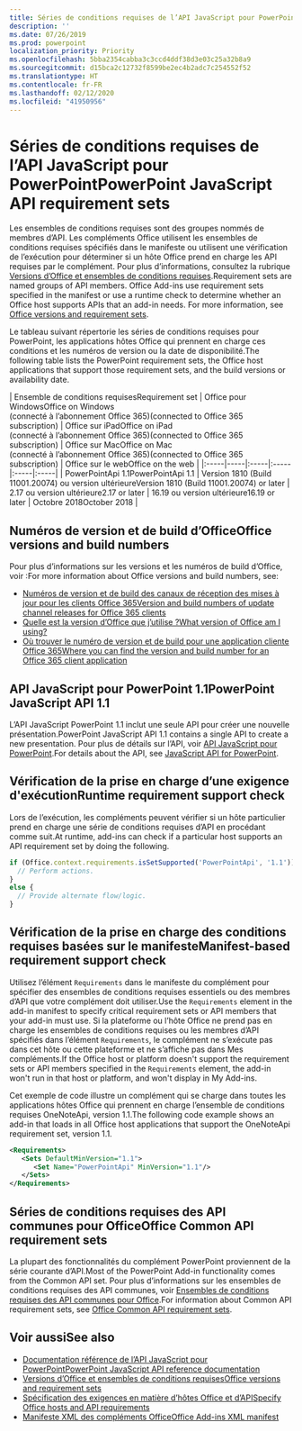```yaml
---
title: Séries de conditions requises de l’API JavaScript pour PowerPoint
description: ''
ms.date: 07/26/2019
ms.prod: powerpoint
localization_priority: Priority
ms.openlocfilehash: 5bba2354cabba3c3ccd4ddf38d3e03c25a32b8a9
ms.sourcegitcommit: d15bca2c12732f8599be2ec4b2adc7c254552f52
ms.translationtype: HT
ms.contentlocale: fr-FR
ms.lasthandoff: 02/12/2020
ms.locfileid: "41950956"
---
```

# <a name="powerpoint-javascript-api-requirement-sets"></a><span data-ttu-id="a750e-102">Séries de conditions requises de l’API JavaScript pour PowerPoint</span><span class="sxs-lookup"><span data-stu-id="a750e-102">PowerPoint JavaScript API requirement sets</span></span>

<span data-ttu-id="a750e-p101">Les ensembles de conditions requises sont des groupes nommés de membres d’API. Les compléments Office utilisent les ensembles de conditions requises spécifiés dans le manifeste ou utilisent une vérification de l’exécution pour déterminer si un hôte Office prend en charge les API requises par le complément. Pour plus d’informations, consultez la rubrique [Versions d’Office et ensembles de conditions requises](/office/dev/add-ins/develop/office-versions-and-requirement-sets).</span><span class="sxs-lookup"><span data-stu-id="a750e-p101">Requirement sets are named groups of API members. Office Add-ins use requirement sets specified in the manifest or use a runtime check to determine whether an Office host supports APIs that an add-in needs. For more information, see [Office versions and requirement sets](/office/dev/add-ins/develop/office-versions-and-requirement-sets).</span></span>

<span data-ttu-id="a750e-106">Le tableau suivant répertorie les séries de conditions requises pour PowerPoint, les applications hôtes Office qui prennent en charge ces conditions et les numéros de version ou la date de disponibilité.</span><span class="sxs-lookup"><span data-stu-id="a750e-106">The following table lists the PowerPoint requirement sets, the Office host applications that support those requirement sets, and the build versions or availability date.</span></span>

|  <span data-ttu-id="a750e-107">Ensemble de conditions requises</span><span class="sxs-lookup"><span data-stu-id="a750e-107">Requirement set</span></span>  |  <span data-ttu-id="a750e-108">Office pour Windows</span><span class="sxs-lookup"><span data-stu-id="a750e-108">Office on Windows</span></span><br><span data-ttu-id="a750e-109">(connecté à l’abonnement Office 365)</span><span class="sxs-lookup"><span data-stu-id="a750e-109">(connected to Office 365 subscription)</span></span>  |  <span data-ttu-id="a750e-110">Office sur iPad</span><span class="sxs-lookup"><span data-stu-id="a750e-110">Office on iPad</span></span><br><span data-ttu-id="a750e-111">(connecté à l’abonnement Office 365)</span><span class="sxs-lookup"><span data-stu-id="a750e-111">(connected to Office 365 subscription)</span></span>  |  <span data-ttu-id="a750e-112">Office sur Mac</span><span class="sxs-lookup"><span data-stu-id="a750e-112">Office on Mac</span></span><br><span data-ttu-id="a750e-113">(connecté à l’abonnement Office 365)</span><span class="sxs-lookup"><span data-stu-id="a750e-113">(connected to Office 365 subscription)</span></span>  | <span data-ttu-id="a750e-114">Office sur le web</span><span class="sxs-lookup"><span data-stu-id="a750e-114">Office on the web</span></span> |
|:-----|-----|:-----|:-----|:-----|:-----|
| <span data-ttu-id="a750e-115">PowerPointApi 1.1</span><span class="sxs-lookup"><span data-stu-id="a750e-115">PowerPointApi 1.1</span></span> | <span data-ttu-id="a750e-116">Version 1810 (Build 11001.20074) ou version ultérieure</span><span class="sxs-lookup"><span data-stu-id="a750e-116">Version 1810 (Build 11001.20074) or later</span></span> | <span data-ttu-id="a750e-117">2.17 ou version ultérieure</span><span class="sxs-lookup"><span data-stu-id="a750e-117">2.17 or later</span></span> | <span data-ttu-id="a750e-118">16.19 ou version ultérieure</span><span class="sxs-lookup"><span data-stu-id="a750e-118">16.19 or later</span></span> | <span data-ttu-id="a750e-119">Octobre 2018</span><span class="sxs-lookup"><span data-stu-id="a750e-119">October 2018</span></span> |

## <a name="office-versions-and-build-numbers"></a><span data-ttu-id="a750e-120">Numéros de version et de build d’Office</span><span class="sxs-lookup"><span data-stu-id="a750e-120">Office versions and build numbers</span></span>

<span data-ttu-id="a750e-121">Pour plus d’informations sur les versions et les numéros de build d’Office, voir :</span><span class="sxs-lookup"><span data-stu-id="a750e-121">For more information about Office versions and build numbers, see:</span></span>

- [<span data-ttu-id="a750e-122">Numéros de version et de build des canaux de réception des mises à jour pour les clients Office 365</span><span class="sxs-lookup"><span data-stu-id="a750e-122">Version and build numbers of update channel releases for Office 365 clients</span></span>](https://support.office.com/article/version-and-build-numbers-of-update-channel-releases-ae942449-1fca-4484-898b-a933ea23def7)
- [<span data-ttu-id="a750e-123">Quelle est la version d’Office que j’utilise ?</span><span class="sxs-lookup"><span data-stu-id="a750e-123">What version of Office am I using?</span></span>](https://support.office.com/article/What-version-of-Office-am-I-using-932788b8-a3ce-44bf-bb09-e334518b8b19)
- [<span data-ttu-id="a750e-124">Où trouver le numéro de version et de build pour une application cliente Office 365</span><span class="sxs-lookup"><span data-stu-id="a750e-124">Where you can find the version and build number for an Office 365 client application</span></span>](https://support.office.com/article/version-and-build-numbers-of-update-channel-releases-ae942449-1fca-4484-898b-a933ea23def7)

## <a name="powerpoint-javascript-api-11"></a><span data-ttu-id="a750e-125">API JavaScript pour PowerPoint 1.1</span><span class="sxs-lookup"><span data-stu-id="a750e-125">PowerPoint JavaScript API 1.1</span></span>

<span data-ttu-id="a750e-126">L’API JavaScript PowerPoint 1.1 inclut une seule API pour créer une nouvelle présentation.</span><span class="sxs-lookup"><span data-stu-id="a750e-126">PowerPoint JavaScript API 1.1 contains a single API to create a new presentation.</span></span> <span data-ttu-id="a750e-127">Pour plus de détails sur l’API, voir [API JavaScript pour PowerPoint](../../powerpoint/powerpoint-add-ins.md).</span><span class="sxs-lookup"><span data-stu-id="a750e-127">For details about the API, see [JavaScript API for PowerPoint](../../powerpoint/powerpoint-add-ins.md).</span></span>

## <a name="runtime-requirement-support-check"></a><span data-ttu-id="a750e-128">Vérification de la prise en charge d’une exigence d'exécution</span><span class="sxs-lookup"><span data-stu-id="a750e-128">Runtime requirement support check</span></span>

<span data-ttu-id="a750e-129">Lors de l’exécution, les compléments peuvent vérifier si un hôte particulier prend en charge une série de conditions requises d’API en procédant comme suit.</span><span class="sxs-lookup"><span data-stu-id="a750e-129">At runtime, add-ins can check if a particular host supports an API requirement set by doing the following.</span></span>

```js
if (Office.context.requirements.isSetSupported('PowerPointApi', '1.1')) {
  // Perform actions.
}
else {
  // Provide alternate flow/logic.
}
```

## <a name="manifest-based-requirement-support-check"></a><span data-ttu-id="a750e-130">Vérification de la prise en charge des conditions requises basées sur le manifeste</span><span class="sxs-lookup"><span data-stu-id="a750e-130">Manifest-based requirement support check</span></span>

<span data-ttu-id="a750e-131">Utilisez l’élément `Requirements` dans le manifeste du complément pour spécifier des ensembles de conditions requises essentiels ou des membres d’API que votre complément doit utiliser.</span><span class="sxs-lookup"><span data-stu-id="a750e-131">Use the `Requirements` element in the add-in manifest to specify critical requirement sets or API members that your add-in must use.</span></span> <span data-ttu-id="a750e-132">Si la plateforme ou l’hôte Office ne prend pas en charge les ensembles de conditions requises ou les membres d’API spécifiés dans l’élément `Requirements`, le complément ne s’exécute pas dans cet hôte ou cette plateforme et ne s’affiche pas dans Mes compléments.</span><span class="sxs-lookup"><span data-stu-id="a750e-132">If the Office host or platform doesn't support the requirement sets or API members specified in the `Requirements` element, the add-in won't run in that host or platform, and won't display in My Add-ins.</span></span>

<span data-ttu-id="a750e-133">Cet exemple de code illustre un complément qui se charge dans toutes les applications hôtes Office qui prennent en charge l’ensemble de conditions requises OneNoteApi, version 1.1.</span><span class="sxs-lookup"><span data-stu-id="a750e-133">The following code example shows an add-in that loads in all Office host applications that support the OneNoteApi requirement set, version 1.1.</span></span>

```xml
<Requirements>
   <Sets DefaultMinVersion="1.1">
      <Set Name="PowerPointApi" MinVersion="1.1"/>
   </Sets>
</Requirements>
```

## <a name="office-common-api-requirement-sets"></a><span data-ttu-id="a750e-134">Séries de conditions requises des API communes pour Office</span><span class="sxs-lookup"><span data-stu-id="a750e-134">Office Common API requirement sets</span></span>

<span data-ttu-id="a750e-135">La plupart des fonctionnalités du complément PowerPoint proviennent de la série courante d’API.</span><span class="sxs-lookup"><span data-stu-id="a750e-135">Most of the PowerPoint Add-in functionality comes from the Common API set.</span></span> <span data-ttu-id="a750e-136">Pour plus d’informations sur les ensembles de conditions requises des API communes, voir [Ensembles de conditions requises des API communes pour Office](office-add-in-requirement-sets.md).</span><span class="sxs-lookup"><span data-stu-id="a750e-136">For information about Common API requirement sets, see [Office Common API requirement sets](office-add-in-requirement-sets.md).</span></span>

## <a name="see-also"></a><span data-ttu-id="a750e-137">Voir aussi</span><span class="sxs-lookup"><span data-stu-id="a750e-137">See also</span></span>

- [<span data-ttu-id="a750e-138">Documentation référence de l’API JavaScript pour PowerPoint</span><span class="sxs-lookup"><span data-stu-id="a750e-138">PowerPoint JavaScript API reference documentation</span></span>](/javascript/api/powerpoint)
- [<span data-ttu-id="a750e-139">Versions d’Office et ensembles de conditions requises</span><span class="sxs-lookup"><span data-stu-id="a750e-139">Office versions and requirement sets</span></span>](/office/dev/add-ins/develop/office-versions-and-requirement-sets)
- [<span data-ttu-id="a750e-140">Spécification des exigences en matière d’hôtes Office et d’API</span><span class="sxs-lookup"><span data-stu-id="a750e-140">Specify Office hosts and API requirements</span></span>](/office/dev/add-ins/develop/specify-office-hosts-and-api-requirements)
- [<span data-ttu-id="a750e-141">Manifeste XML des compléments Office</span><span class="sxs-lookup"><span data-stu-id="a750e-141">Office Add-ins XML manifest</span></span>](/office/dev/add-ins/develop/add-in-manifests)
